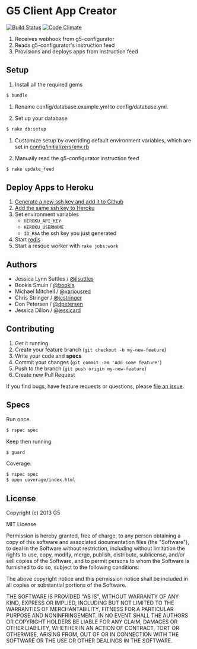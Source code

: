 # G5 Client App Creator

[![Build Status](https://travis-ci.org/G5/g5-client-app-creator.png?branch=master)](https://travis-ci.org/G5/g5-client-app-creator)
[![Code Climate](https://codeclimate.com/repos/531ea1bae30ba00f7800187c/badges/543568b0ebef2bbdeff7/gpa.png)](https://codeclimate.com/repos/531ea1bae30ba00f7800187c/feed)

1. Receives webhook from g5-configurator
1. Reads g5-configurator's instruction feed
1. Provisions and deploys apps from instruction feed


## Setup

1. Install all the required gems
```bash
$ bundle
```
1. Rename config/database.example.yml to config/database.yml.

1. Set up your database
```bash
$ rake db:setup
```

1. Customize setup by overriding default environment variables, which are set
   in [config/initializers/env.rb](config/initializers/env.rb)

1. Manually read the g5-configurator instruction feed
```bash
$ rake update_feed
```


## Deploy Apps to Heroku

1. [Generate a new ssh key and add it to Github](https://help.github.com/articles/generating-ssh-keys)
1. [Add the same ssh key to Heroku](https://devcenter.heroku.com/articles/keys)
1. Set environment variables
    - `HEROKU_API_KEY`
    - `HEROKU_USERNAME`
    - `ID_RSA` the ssh key you just generated
1. Start [redis](http://redis.io/)
1. Start a resque worker with `rake jobs:work`


## Authors

* Jessica Lynn Suttles / [@jlsuttles](https://github.com/jlsuttles)
* Bookis Smuin / [@bookis](https://github.com/bookis)
* Michael Mitchell / [@variousred](https://github.com/variousred)
* Chris Stringer / [@jcstringer](https://github.com/jcstringer)
* Don Petersen / [@dpetersen](https://github.com/dpetersen)
* Jessica Dillon / [@jessicard](https://github.com/jessicard)


## Contributing

1. Get it running
1. Create your feature branch (`git checkout -b my-new-feature`)
1. Write your code and **specs**
1. Commit your changes (`git commit -am 'Add some feature'`)
1. Push to the branch (`git push origin my-new-feature`)
1. Create new Pull Request

If you find bugs, have feature requests or questions, please
[file an issue](https://github.com/G5/g5-client-app-creator/issues).


## Specs

Run once.
```bash
$ rspec spec
```

Keep then running.
```bash
$ guard
```

Coverage.
```bash
$ rspec spec
$ open coverage/index.html
```

## License


Copyright (c) 2013 G5

MIT License

Permission is hereby granted, free of charge, to any person obtaining
a copy of this software and associated documentation files (the
"Software"), to deal in the Software without restriction, including
without limitation the rights to use, copy, modify, merge, publish,
distribute, sublicense, and/or sell copies of the Software, and to
permit persons to whom the Software is furnished to do so, subject to
the following conditions:

The above copyright notice and this permission notice shall be
included in all copies or substantial portions of the Software.

THE SOFTWARE IS PROVIDED "AS IS", WITHOUT WARRANTY OF ANY KIND,
EXPRESS OR IMPLIED, INCLUDING BUT NOT LIMITED TO THE WARRANTIES OF
MERCHANTABILITY, FITNESS FOR A PARTICULAR PURPOSE AND
NONINFRINGEMENT. IN NO EVENT SHALL THE AUTHORS OR COPYRIGHT HOLDERS BE
LIABLE FOR ANY CLAIM, DAMAGES OR OTHER LIABILITY, WHETHER IN AN ACTION
OF CONTRACT, TORT OR OTHERWISE, ARISING FROM, OUT OF OR IN CONNECTION
WITH THE SOFTWARE OR THE USE OR OTHER DEALINGS IN THE SOFTWARE.

